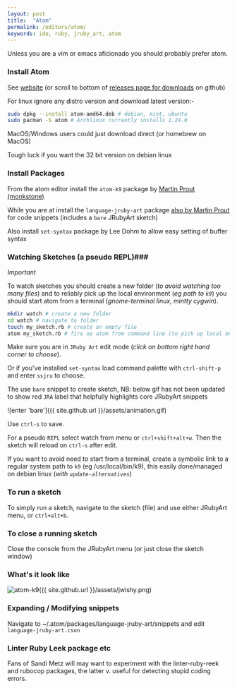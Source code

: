 ```yaml
---
layout: post
title:  "Atom"
permalink: /editors/atom/
keywords: ide, ruby, jruby_art, atom
---
```

Unless you are a vim or emacs aficionado you should probably prefer atom.

### Install Atom ###

See [website][atom] (or scroll to bottom of [releases page for downloads][releases] on github)

For linux ignore any distro version and download latest version:-

```bash
sudo dpkg --install atom-amd64.deb # debian, mint, ubuntu
sudo pacman -S atom # Archlinux currently installs 1.24.0
```

MacOS/Windows users could just download direct (or homebrew on MacOS)

Tough luck if you want the 32 bit version on debian linux

### Install Packages ###

From the atom editor install the `atom-k9` package by [Martin Prout (monkstone)][atom-k9]

While you are at install the `language-jruby-art` package [also by Martin Prout][language] for code snippets (includes a `bare` JRubyArt sketch)

Also install `set-syntax` package by Lee Dohm to allow easy setting of buffer syntax

### Watching Sketches (a pseudo REPL)###

_Important_

To watch sketches you should create a new folder (_to avoid watching too many files_) and to reliably pick up the local environment (_eg path to `k9`_) you should start atom from a terminal (_gnome-terminal linux, mintty cygwin_).

```bash
mkdir watch # create a new folder
cd watch # navigate to folder
touch my_sketch.rb # create an empty file
atom my_sketch.rb # fire up atom from command line (to pick up local environment)

```

Make sure you are in `JRuby Art` edit mode (_click on bottom right hand corner to choose_).

Or if you've installed `set-syntax` load command palette with `ctrl-shift-p` and enter `ssjru` to choose.

The use `bare` snippet to create sketch, NB: below gif has not been updated to show red `JRA` label that helpfully highlights core JRubyArt snippets

![enter 'bare']({{ site.github.url }}/assets/animation.gif)

Use `ctrl-s` to save.

For a pseudo `REPL` select watch from menu or `ctrl+shift+alt+w`. Then the sketch will reload on `ctrl-s` after edit.

If you want to avoid need to start from a terminal, create a symbolic link to a regular system path to `k9` (eg /usr/local/bin/k9), this easily done/managed on debian linux  (_with `update-alternatives`_)

### To run a sketch ###

To simply run a sketch, navigate to the sketch (file) and use either JRubyArt menu, or `ctrl+alt+b`.

### To close a running sketch ###

Close the console from the JRubyArt menu (or just close the sketch window)

### What's it look like ###

![atom-k9]({{ site.github.url }}/assets/jwishy.png)

### Expanding / Modifying snippets ###

Navigate to ~/.atom/packages/language-jruby-art/snippets and edit `language-jruby-art.cson`

### Linter Ruby Leek package etc

Fans of Sandi Metz will may want to experiment with the linter-ruby-reek and rubocop packages, the latter v. useful for detecting stupid coding errors.

[language]:https://atom.io/packages/language-jruby-art
[atom-k9]:https://atom.io/packages/atom-k9
[atom]:https://atom.io/
[releases]:https://github.com/atom/atom/releases/tag/v1.22.1
